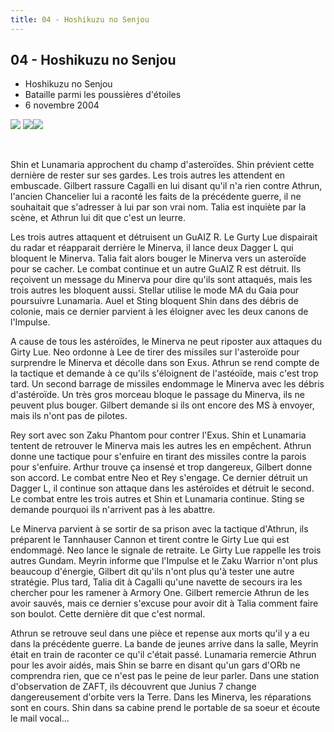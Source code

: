 ```yaml
---
title: 04 - Hoshikuzu no Senjou
---
```


04 - Hoshikuzu no Senjou
------------------------

* Hoshikuzu no Senjou
* Bataille parmi les poussières d'étoiles
* 6 novembre 2004


![](/images/stories/saga/gundamseeddestiny/images/resumes/04-1.jpg) ![](/images/stories/saga/gundamseeddestiny/images/resumes/04-2.jpg)![](/images/stories/saga/gundamseeddestiny/images/resumes/04-3.jpg)
 


 


Shin et Lunamaria approchent du champ d'asteroïdes. Shin prévient cette dernière de rester sur ses gardes. Les trois autres les attendent en embuscade. Gilbert rassure Cagalli en lui disant qu'il n'a rien contre Athrun, l'ancien Chancelier lui a raconté les faits de la précédente guerre, il ne souhaitait que s'adresser à lui par son vrai nom. Talia est inquiète par la scène, et Athrun lui dit que c'est un leurre.


Les trois autres attaquent et détruisent un GuAIZ R. Le Gurty Lue dispairait du radar et réapparait derrière le Minerva, il lance deux Dagger L qui bloquent le Minerva. Talia fait alors bouger le Minerva vers un asteroïde pour se cacher. Le combat continue et un autre GuAIZ R est détruit. Ils reçoivent un message du Minerva pour dire qu'ils sont attaqués, mais les trois autres les bloquent aussi. Stellar utilise le mode MA du Gaia pour poursuivre Lunamaria. Auel et Sting bloquent Shin dans des débris de colonie, mais ce dernier parvient à les éloigner avec les deux canons de l'Impulse.


A cause de tous les astéroïdes, le Minerva ne peut riposter aux attaques du Girty Lue. Neo ordonne à Lee de tirer des missiles sur l'asteroïde pour surprendre le Minerva et décolle dans son Exus. Athrun se rend compte de la tactique et demande à ce qu'ils s'éloignent de l'astéoïde, mais c'est trop tard. Un second barrage de missiles endommage le Minerva avec les débris d'astéroïde. Un très gros morceau bloque le passage du Minerva, ils ne peuvent plus bouger. Gilbert demande si ils ont encore des MS à envoyer, mais ils n'ont pas de pilotes.


Rey sort avec son Zaku Phantom pour contrer l'Exus. Shin et Lunamaria tentent de retrouver le Minerva mais les autres les en empêchent. Athrun donne une tactique pour s'enfuire en tirant des missiles contre la parois pour s'enfuire. Arthur trouve ça insensé et trop dangereux, Gilbert donne son accord. Le combat entre Neo et Rey s'engage. Ce dernier détruit un Dagger L, il continue son attaque dans les astéroïdes et détruit le second. Le combat entre les trois autres et Shin et Lunamaria continue. Sting se demande pourquoi ils n'arrivent pas à les abattre.


Le Minerva parvient à se sortir de sa prison avec la tactique d'Athrun, ils préparent le Tannhauser Cannon et tirent contre le Girty Lue qui est endommagé. Neo lance le signale de retraite. Le Girty Lue rappelle les trois autres Gundam. Meyrin informe que l'Impulse et le Zaku Warrior n'ont plus beaucoup d'énergie, Gilbert dit qu'ils n'ont plus qu'à tester une autre stratégie. Plus tard, Talia dit à Cagalli qu'une navette de secours ira les chercher pour les ramener à Armory One. Gilbert remercie Athrun de les avoir sauvés, mais ce dernier s'excuse pour avoir dit à Talia comment faire son boulot. Cette dernière dit que c'est normal.


Athrun se retrouve seul dans une pièce et repense aux morts qu'il y a eu dans la précédente guerre. La bande de jeunes arrive dans la salle, Meyrin était en train de raconter ce qu'il c'était passé. Lunamaria remercie Athrun pour les avoir aidés, mais Shin se barre en disant qu'un gars d'ORb ne comprendra rien, que ce n'est pas le peine de leur parler. Dans une station d'observation de ZAFT, ils découvrent que Junius 7 change dangereusement d'orbite vers la Terre. Dans les Minerva, les réparations sont en cours. Shin dans sa cabine prend le portable de sa soeur et écoute le mail vocal...

